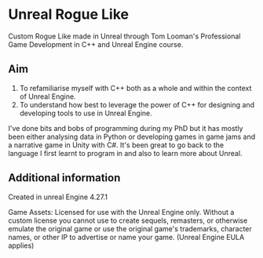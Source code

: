 # Unreal Rogue Like
Custom Rogue Like made in Unreal through Tom Looman's Professional Game Development in C++ and Unreal Engine course.

## Aim
1) To refamiliarise myself with C++ both as a whole and within the context of Unreal Engine.
2) To understand how best to leverage the power of C++ for designing and developing tools to use in Unreal Engine.

I've done bits and bobs of programming during my PhD but it has mostly been either analysing data in Python or developing games in game jams and a narrative game in Unity with C#. It's been great to go back to the language I first learnt to program in and also to learn more about Unreal.

## Additional information
Created in unreal Engine 4.27.1

Game Assets: Licensed for use with the Unreal Engine only. Without a custom license you cannot use to create sequels, remasters, or otherwise emulate the original game or use the original game's trademarks, character names, or other IP to advertise or name your game. (Unreal Engine EULA applies)
